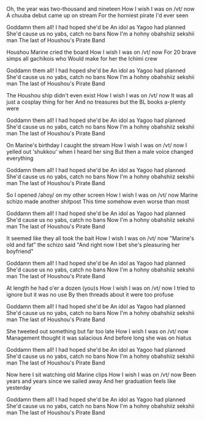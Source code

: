 Oh, the year was two-thousand and nineteen
How I wish I was on /vt/ now
A chuuba debut came up on stream
For the horniest pirate I'd ever seen

Goddamn them all! I had hoped she'd be 
An idol as Yagoo had planned
She'd cause us no yabs, catch no bans
Now I'm a hohny obahshiiz sekshii man
The last of Houshou's Pirate Band

Houshou Marine cried the board
How I wish I was on /vt/ now
For 20 brave simps all gachikois who
Would make for her the Ichimi crew

Goddamn them all! I had hoped she'd be 
An idol as Yagoo had planned
She'd cause us no yabs, catch no bans
Now I'm a hohny obahshiiz sekshii man
The last of Houshou's Pirate Band

The Houshou ship didn't even exist
How I wish I was on /vt/ now
It was all just a cosplay thing for her
And no treasures but the BL books a-plenty were

Goddamn them all! I had hoped she'd be 
An idol as Yagoo had planned
She'd cause us no yabs, catch no bans
Now I'm a hohny obahshiiz sekshii man
The last of Houshou's Pirate Band

On Marine's birthday I caught the stream
How I wish I was on /vt/ now
I yelled out 'shukkou' when I heard her sing
But then a male voice changed everything

Goddamn them all! I had hoped she'd be 
An idol as Yagoo had planned
She'd cause us no yabs, catch no bans
Now I'm a hohny obahshiiz sekshii man
The last of Houshou's Pirate Band

So I opened /ahoy/ on my other screen
How I wish I was on /vt/ now
Marine schizo made another shitpost
This time somehow even worse than most

Goddamn them all! I had hoped she'd be 
An idol as Yagoo had planned
She'd cause us no yabs, catch no bans
Now I'm a hohny obahshiiz sekshii man
The last of Houshou's Pirate Band

It seemed like they all took the bait
How I wish I was on /vt/ now
"Marine's old and fat" the schizo said
"And right now I bet she's pleasuring her boyfriend"

Goddamn them all! I had hoped she'd be 
An idol as Yagoo had planned
She'd cause us no yabs, catch no bans
Now I'm a hohny obahshiiz sekshii man
The last of Houshou's Pirate Band

At length he had o'er a dozen (you)s
How I wish I was on /vt/ now
I tried to ignore but it was no use
By then threads about it were too profuse

Goddamn them all! I had hoped she'd be 
An idol as Yagoo had planned
She'd cause us no yabs, catch no bans
Now I'm a hohny obahshiiz sekshii man
The last of Houshou's Pirate Band

She tweeted out something but far too late
How I wish I was on /vt/ now
Management thought it was salacious
And before long she was on hiatus

Goddamn them all! I had hoped she'd be 
An idol as Yagoo had planned
She'd cause us no yabs, catch no bans
Now I'm a hohny obahshiiz sekshii man
The last of Houshou's Pirate Band

Now here I sit watching old Marine clips
How I wish I was on /vt/ now
Been years and years since we sailed away
And her graduation feels like yesterday

Goddamn them all! I had hoped she'd be 
An idol as Yagoo had planned
She'd cause us no yabs, catch no bans
Now I'm a hohny obahshiiz sekshii man
The last of Houshou's Pirate Band